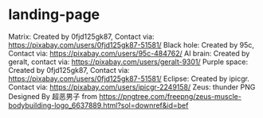 # landing-page

Matrix: Created by 0fjd125gk87, Contact via: https://pixabay.com/users/0fjd125gk87-51581/
Black hole: Created by 95c, Contact via: https://pixabay.com/users/95c-484762/
AI brain: Created by geralt, contact via: https://pixabay.com/users/geralt-9301/
Purple space: Created by 0fjd125gk87, Contact via: https://pixabay.com/users/0fjd125gk87-51581/
Eclipse: Created by ipicgr. Contact via: https://pixabay.com/users/ipicgr-2249158/
Zeus: thunder PNG Designed By 超恶男子 from https://pngtree.com/freepng/zeus-muscle-bodybuilding-logo_6637889.html?sol=downref&id=bef
